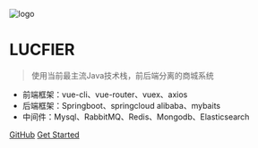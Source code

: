 ![logo](https://docsify.js.org/_media/icon.svg)

# LUCFIER

> 使用当前最主流Java技术栈，前后端分离的商城系统

* 前端框架：vue-cli、vue-router、vuex、axios
* 后端框架：Springboot、springcloud alibaba、mybaits
* 中间件：Mysql、RabbitMQ、Redis、Mongodb、Elasticsearch

[GitHub](https://github.com/shelimingming/MJ_Mall.git)
[Get Started](/guide)